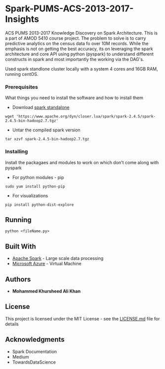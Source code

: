 # Spark-PUMS-ACS-2013-2017-Insights
ACS PUMS 2013-2017 Knowledge Discovery on Spark Architecture. This is a part of AMOD 5410 course project. The problem to solve is to carry predictive analytics on the census data fo over 10M records. While the emphasis is not on getting the best accuracy, its on leveraging the spark architecture and core API using python (pyspark) to understand different constructs in spark and most importantly the working via the DAG's.

Used spark standlone cluster locally with a system 4 cores and 16GB RAM, running centOS.

### Prerequisites

What things you need to install the software and how to install them

+ Download [spark standalone](https://www.apache.org/dyn/closer.lua/spark/spark-2.4.5/spark-2.4.5-bin-hadoop2.7.tgz)
```
wget 'https://www.apache.org/dyn/closer.lua/spark/spark-2.4.5/spark-2.4.5-bin-hadoop2.7.tgz'
```
+ Untar the compiled spark version
```
tar xzvf spark-2.4.5-bin-hadoop2.7.tgz
```

### Installing

Install the packagaes and modules to work on which don't come along with pyspark

+ For python modules - pip
```
sudo yum install python-pip
```

+ For visualizations

```
pip install python-dist-explore
```

## Running

```
python <fileName.py>
```


## Built With

* [Apache Spark](https://spark.apache.org) - Large scale data processing 
* [Microsoft Azure](https://azure.microsoft.com/en-ca/) - Virtual Machine 


## Authors

* **Mohammed Khursheed Ali Khan**


## License

This project is licensed under the MIT License - see the [LICENSE.md](LICENSE.md) file for details

## Acknowledgments

* Spark Documentation
* Medium 
* TowardsDataScience
